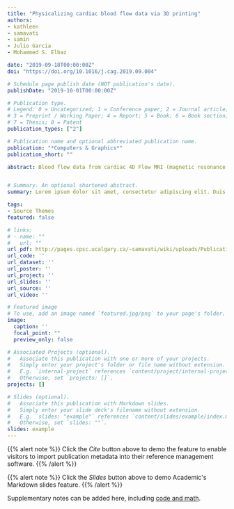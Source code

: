 ```yaml
---
title: "Physicalizing cardiac blood flow data via 3D printing"
authors:
- kathleen
- samavati
- samin
- Julio Garcia
- Mohammed S. Elbaz

date: "2019-09-18T00:00:00Z"
doi: "https://doi.org/10.1016/j.cag.2019.09.004"

# Schedule page publish date (NOT publication's date).
publishDate: "2019-10-01T00:00:00Z"

# Publication type.
# Legend: 0 = Uncategorized; 1 = Conference paper; 2 = Journal article;
# 3 = Preprint / Working Paper; 4 = Report; 5 = Book; 6 = Book section;
# 7 = Thesis; 8 = Patent
publication_types: ["2"]

# Publication name and optional abbreviated publication name.
publication: "*Computers & Graphics*"
publication_short: ""

abstract: Blood flow data from cardiac 4D Flow MRI (magnetic resonance imaging) holds much potential for research and diagnosis of flow-related diseases. However, understanding this data is quite challenging – after all, it is a volumetric vector field that changes over time. One helpful way to explore the data is by flow visualization, but most traditional flow visualizations are designed for 2D screens and thus suffer from limited depth perception and restricted screen space. We propose a novel slice-based physical model as a complementary method for visualizing the flow data. The design of this model respects the conventional method of viewing medical imagery (i.e. in cross sections) but has the added advantages of engaging one’s sense of touch, not suffering from screen space restrictions, and being easily fabricated by affordable fused deposition modeling (FDM) printers. We apply the slice-based technique to different representations of blood flow data and demonstrate that the technique is capable of transforming volumetric flow data into a tangible, easily fabricable model.


# Summary. An optional shortened abstract.
summary: Lorem ipsum dolor sit amet, consectetur adipiscing elit. Duis posuere tellus ac convallis placerat. Proin tincidunt magna sed ex sollicitudin condimentum.

tags:
- Source Themes
featured: false

# links:
# - name: ""
#   url: ""
url_pdf: http://pages.cpsc.ucalgary.ca/~samavati/wiki/uploads/Publications/pdfs/kathleen.pdf
url_code: ''
url_dataset: ''
url_poster: ''
url_project: ''
url_slides: ''
url_source: ''
url_video: ''

# Featured image
# To use, add an image named `featured.jpg/png` to your page's folder. 
image:
  caption: ''
  focal_point: ""
  preview_only: false

# Associated Projects (optional).
#   Associate this publication with one or more of your projects.
#   Simply enter your project's folder or file name without extension.
#   E.g. `internal-project` references `content/project/internal-project/index.md`.
#   Otherwise, set `projects: []`.
projects: []

# Slides (optional).
#   Associate this publication with Markdown slides.
#   Simply enter your slide deck's filename without extension.
#   E.g. `slides: "example"` references `content/slides/example/index.md`.
#   Otherwise, set `slides: ""`.
slides: example
---
```


{{% alert note %}}
Click the *Cite* button above to demo the feature to enable visitors to import publication metadata into their reference management software.
{{% /alert %}}

{{% alert note %}}
Click the *Slides* button above to demo Academic's Markdown slides feature.
{{% /alert %}}

Supplementary notes can be added here, including [code and math](https://sourcethemes.com/academic/docs/writing-markdown-latex/).
